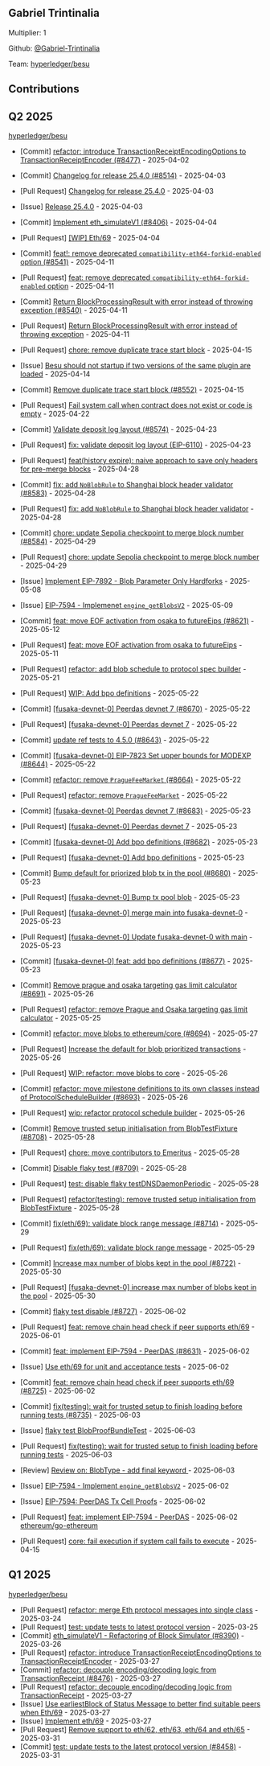 
## Gabriel Trintinalia
Multiplier: 1

Github: [@Gabriel-Trintinalia](https://github.com/Gabriel-Trintinalia)

Team: [hyperledger/besu](https://github.com/hyperledger/besu/pulls?q=author%3AGabriel-Trintinalia)

## Contributions

## Q2 2025


[hyperledger/besu](https://github.com/hyperledger/besu)
* [Commit] [refactor: introduce TransactionReceiptEncodingOptions to TransactionReceiptEncoder (#8477)](https://github.com/hyperledger/besu/commit/74970939ee0d7a7980a15f85d81f041e487dfcf7) - 2025-04-02
* [Commit] [Changelog for release 25.4.0 (#8514)](https://github.com/hyperledger/besu/commit/112b9bcaace1a000a37c77bf7b0a7199158856cf) - 2025-04-03
* [Pull Request] [Changelog for release 25.4.0](https://github.com/hyperledger/besu/pull/8514) - 2025-04-03
* [Issue] [Release 25.4.0](https://github.com/hyperledger/besu/issues/8513) - 2025-04-03
* [Commit] [Implement eth_simulateV1 (#8406)](https://github.com/hyperledger/besu/commit/1976ad14ee8ce49c8d539fb6152fdd7ff80cc5d2) - 2025-04-04
* [Pull Request] [[WIP] Eth/69](https://github.com/hyperledger/besu/pull/8519) - 2025-04-04
* [Commit] [feat!: remove deprecated `compatibility-eth64-forkid-enabled` option (#8541)](https://github.com/hyperledger/besu/commit/d34545626aa191dbc88788666e370e2df8010727) - 2025-04-11
* [Pull Request] [feat: remove deprecated `compatibility-eth64-forkid-enabled` option](https://github.com/hyperledger/besu/pull/8541) - 2025-04-11
* [Commit] [Return BlockProcessingResult with error instead of throwing exception (#8540)](https://github.com/hyperledger/besu/commit/54384568286e93333a67862d968ac76a81671bd8) - 2025-04-11
* [Pull Request] [Return BlockProcessingResult with error instead of throwing exception](https://github.com/hyperledger/besu/pull/8540) - 2025-04-11
* [Pull Request] [chore: remove duplicate trace start block](https://github.com/hyperledger/besu/pull/8552) - 2025-04-15
* [Issue] [Besu should not startup if two versions of the same plugin are loaded](https://github.com/hyperledger/besu/issues/8551) - 2025-04-14

* [Commit] [Remove duplicate trace start block (#8552)](https://github.com/hyperledger/besu/commit/c8da96891c1784aa6995c19d522b5fa020a0c076) - 2025-04-15
* [Pull Request] [Fail system call when contract does not exist or code is empty](https://github.com/hyperledger/besu/pull/8573) - 2025-04-22
* [Commit] [Validate deposit log layout (#8574)](https://github.com/hyperledger/besu/commit/d8db0e64c1311e738caa0e1a9166ecbc98dff7ff) - 2025-04-23
* [Pull Request] [fix: validate deposit log layout (EIP-6110)](https://github.com/hyperledger/besu/pull/8574) - 2025-04-23
* [Pull Request] [feat(history expire): naive approach to save only headers for pre-merge blocks](https://github.com/hyperledger/besu/pull/8582) - 2025-04-28
* [Commit] [fix: add `NoBlobRule` to Shanghai block header validator (#8583)](https://github.com/hyperledger/besu/commit/5f3bb6a66001fd3a76a3d160cdc88692f5f14d1f) - 2025-04-28
* [Pull Request] [fix: add `NoBlobRule` to Shanghai block header validator](https://github.com/hyperledger/besu/pull/8583) - 2025-04-28
* [Commit] [chore: update Sepolia checkpoint to merge block number (#8584)](https://github.com/hyperledger/besu/commit/1691611abca62c98db3e16f8b98065214aeecd4b) - 2025-04-29
* [Pull Request] [chore: update Sepolia checkpoint to merge block number](https://github.com/hyperledger/besu/pull/8584) - 2025-04-29
* [Issue] [Implement EIP-7892 - Blob Parameter Only Hardforks](https://github.com/hyperledger/besu/issues/8600) - 2025-05-08
* [Issue] [EIP-7594 - Implemenet `engine_getBlobsV2`](https://github.com/hyperledger/besu/issues/8612) - 2025-05-09
* [Commit] [feat: move EOF activation from osaka to futureEips (#8621)](https://github.com/hyperledger/besu/commit/ed4650360a4ee487290971e4dd596ce8c4e0f50d) - 2025-05-12
* [Pull Request] [feat: move EOF activation from osaka to futureEips](https://github.com/hyperledger/besu/pull/8621) - 2025-05-11
* [Pull Request] [refactor: add blob schedule to protocol spec builder](https://github.com/hyperledger/besu/pull/8658) - 2025-05-21
* [Pull Request] [WIP: Add bpo definitions](https://github.com/hyperledger/besu/pull/8671) - 2025-05-22
* [Commit] [[fusaka-devnet-0]  Peerdas devnet 7 (#8670)](https://github.com/hyperledger/besu/commit/c9abacf016071d4f1981bf3df572664996519fc1) - 2025-05-22
* [Pull Request] [[fusaka-devnet-0]  Peerdas devnet 7](https://github.com/hyperledger/besu/pull/8670) - 2025-05-22
* [Commit] [update ref tests to 4.5.0 (#8643)](https://github.com/hyperledger/besu/commit/7438cffd87e7c84b0d5fea2d162f778cd5a7e159) - 2025-05-22
* [Commit] [[fusaka-devnet-0] EIP-7823 Set upper bounds for MODEXP (#8644)](https://github.com/hyperledger/besu/commit/09dd0bd475042c9de2c7f94eee6db1306c64a901) - 2025-05-22
* [Commit] [refactor: remove `PragueFeeMarket` (#8664)](https://github.com/hyperledger/besu/commit/ec9cdfbdc1e4d629a25384b8fdbeb1644fb2bec4) - 2025-05-22
* [Pull Request] [refactor: remove `PragueFeeMarket`](https://github.com/hyperledger/besu/pull/8664) - 2025-05-22
* [Commit] [[fusaka-devnet-0] Peerdas devnet 7 (#8683)](https://github.com/hyperledger/besu/commit/8f040e33c139a9a903b0201e5aed36f01c864023) - 2025-05-23
* [Pull Request] [[fusaka-devnet-0] Peerdas devnet 7](https://github.com/hyperledger/besu/pull/8683) - 2025-05-23
* [Commit] [[fusaka-devnet-0] Add bpo definitions (#8682)](https://github.com/hyperledger/besu/commit/d41e32d4dba72564e167c9991c9c36bb301333bd) - 2025-05-23
* [Pull Request] [[fusaka-devnet-0] Add bpo definitions](https://github.com/hyperledger/besu/pull/8682) - 2025-05-23
* [Commit] [Bump default for priorized blob tx in the pool (#8680)](https://github.com/hyperledger/besu/commit/6bc1569f3ff5ca6e6a5c9f24f8d2b12d6a6d3be0) - 2025-05-23
* [Pull Request] [[fusaka-devnet-0] Bump tx pool blob](https://github.com/hyperledger/besu/pull/8680) - 2025-05-23
* [Pull Request] [[fusaka-devnet-0] merge main into fusaka-devnet-0](https://github.com/hyperledger/besu/pull/8679) - 2025-05-23
* [Pull Request] [[fusaka-devnet-0] Update fusaka-devnet-0 with main](https://github.com/hyperledger/besu/pull/8678) - 2025-05-23
* [Commit] [[fusaka-devnet-0] feat: add bpo definitions (#8677)](https://github.com/hyperledger/besu/commit/27725839010dde7b2dfd4aea7675e320ae9e5083) - 2025-05-23
* [Commit] [Remove prague and osaka targeting gas limit calculator (#8691)](https://github.com/hyperledger/besu/commit/3c50c809e522c9e4c8b6101f686d327604be3b69) - 2025-05-26
* [Pull Request] [refactor: remove Prague and Osaka targeting gas limit calculator](https://github.com/hyperledger/besu/pull/8691) - 2025-05-25
* [Commit] [refactor: move blobs to ethereum/core (#8694)](https://github.com/hyperledger/besu/commit/ca9e15e254bbfb26ca0c98245cd510c927a097c3) - 2025-05-27
* [Pull Request] [Increase the default for blob prioritized transactions](https://github.com/hyperledger/besu/pull/8695) - 2025-05-26
* [Pull Request] [WIP: refactor: move blobs to core](https://github.com/hyperledger/besu/pull/8694) - 2025-05-26
* [Commit] [refactor: move milestone definitions to its own classes instead of ProtocolScheduleBuilder (#8693)](https://github.com/hyperledger/besu/commit/8c1af5fed795976504d05714691fd47e519e6076) - 2025-05-26
* [Pull Request] [wip: refactor protocol schedule builder](https://github.com/hyperledger/besu/pull/8693) - 2025-05-26
* [Commit] [Remove trusted setup initialisation from BlobTestFixture (#8708)](https://github.com/hyperledger/besu/commit/119fe0a4077e62ee0e23230343bc0638e7a633a8) - 2025-05-28
* [Pull Request] [chore: move contributors to Emeritus](https://github.com/hyperledger/besu/pull/8710) - 2025-05-28
* [Commit] [Disable flaky test (#8709)](https://github.com/hyperledger/besu/commit/5c1c42c75e1f62d53b006287334e5a024f0fcf36) - 2025-05-28
* [Pull Request] [test: disable flaky testDNSDaemonPeriodic](https://github.com/hyperledger/besu/pull/8709) - 2025-05-28
* [Pull Request] [refactor(testing): remove trusted setup initialisation from BlobTestFixture](https://github.com/hyperledger/besu/pull/8708) - 2025-05-28
* [Commit] [fix(eth/69): validate block range message (#8714)](https://github.com/hyperledger/besu/commit/dfdfd606d6c250321b464b56c58f10d6267e539a) - 2025-05-29
* [Pull Request] [fix(eth/69): validate block range message](https://github.com/hyperledger/besu/pull/8714) - 2025-05-29
* [Commit] [Increase max number of blobs kept in the pool (#8722)](https://github.com/hyperledger/besu/commit/ed8ec22313c06d77253be5990f43696f81206c22) - 2025-05-30
* [Pull Request] [[fusaka-devnet-0] increase max number of blobs kept in the pool](https://github.com/hyperledger/besu/pull/8722) - 2025-05-30
* [Commit] [flaky test disable (#8727)](https://github.com/hyperledger/besu/commit/57bc001c6b39c421531c278ad07a4ac5d5f61b12) - 2025-06-02
* [Pull Request] [feat: remove chain head check if peer supports eth/69](https://github.com/hyperledger/besu/pull/8725) - 2025-06-01
* [Commit] [feat: implement EIP-7594 - PeerDAS (#8631)](https://github.com/hyperledger/besu/commit/472f16439372fbde84231ae62f56c5590a837b7d) - 2025-06-02
* [Issue] [Use eth/69 for unit and acceptance tests](https://github.com/hyperledger/besu/issues/8728) - 2025-06-02
* [Commit] [feat: remove chain head check if peer supports eth/69 (#8725)](https://github.com/hyperledger/besu/commit/ed1086d1a91eb7b3044b744d6a76e6dbdd6d2922) - 2025-06-02
* [Commit] [fix(testing): wait for trusted setup to finish loading before running tests (#8735)](https://github.com/hyperledger/besu/commit/6b8ccbcfe06d4ed2f86b1e63957c558f89ac79b4) - 2025-06-03
* [Issue] [flaky test BlobProofBundleTest](https://github.com/hyperledger/besu/issues/8734) - 2025-06-03
* [Pull Request] [fix(testing): wait for trusted setup to finish loading before running tests](https://github.com/hyperledger/besu/pull/8735) - 2025-06-03
* [Review] [Review on: BlobType - add final keyword ](https://github.com/hyperledger/besu/pull/8731#pullrequestreview-2890290809) - 2025-06-03
* [Issue] [EIP-7594 - Implement `engine_getBlobsV2`](https://github.com/hyperledger/besu/issues/8612) - 2025-06-02
* [Issue] [EIP-7594: PeerDAS Tx Cell Proofs](https://github.com/hyperledger/besu/issues/8331) - 2025-06-02
* [Pull Request] [feat: implement EIP-7594 - PeerDAS](https://github.com/hyperledger/besu/pull/8631) - 2025-06-02
[ethereum/go-ethereum](https://github.com/ethereum/go-ethereum)
* [Pull Request] [core: fail execution if system call fails to execute](https://github.com/ethereum/go-ethereum/pull/31639) - 2025-04-15
## Q1 2025

[hyperledger/besu](https://github.com/hyperledger/besu)
* [Pull Request] [refactor: merge Eth protocol messages into single class](https://github.com/hyperledger/besu/pull/8453) - 2025-03-24
* [Pull Request] [test: update tests to latest protocol version](https://github.com/hyperledger/besu/pull/8458) - 2025-03-25
* [Commit] [eth_simulateV1 - Refactoring of Block Simulator (#8390)](https://github.com/hyperledger/besu/commit/d3bd4833680166891009d50e72275d2a8eff1d30) - 2025-03-26
* [Pull Request] [refactor: introduce TransactionReceiptEncodingOptions to TransactionReceiptEncoder](https://github.com/hyperledger/besu/pull/8477) - 2025-03-27
* [Commit] [refactor: decouple encoding/decoding logic from TransactionReceipt (#8476)](https://github.com/hyperledger/besu/commit/4bd920a628ef97f2a28bef6a523fcd5bf439176e) - 2025-03-27
* [Pull Request] [refactor: decouple encoding/decoding logic from TransactionReceipt](https://github.com/hyperledger/besu/pull/8476) - 2025-03-27
* [Issue] [Use earliestBlock of Status Message to better find suitable peers when Eth/69](https://github.com/hyperledger/besu/issues/8475) - 2025-03-27
* [Issue] [Implement eth/69](https://github.com/hyperledger/besu/issues/8474) - 2025-03-27
* [Pull Request] [Remove support to eth/62, eth/63, eth/64 and eth/65](https://github.com/hyperledger/besu/pull/8492) - 2025-03-31
* [Commit] [test: update tests to the latest protocol version (#8458)](https://github.com/hyperledger/besu/commit/683947b60eb4b0b85c0a43f2e370a719ac6dc73e) - 2025-03-31
